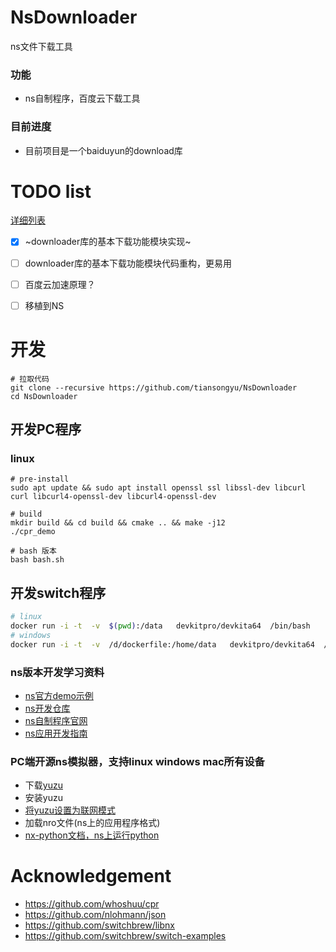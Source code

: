# NsDownloader
ns文件下载工具

### 功能

- ns自制程序，百度云下载工具

### 目前进度

- 目前项目是一个baiduyun的download库

# TODO list
[详细列表](https://github.com/users/tiansongyu/projects/2/views/1)
- [x] ~downloader库的基本下载功能模块实现~
- [ ] downloader库的基本下载功能模块代码重构，更易用
- [ ] 百度云加速原理？
- [ ] 移植到NS


# 开发
``` shell
# 拉取代码
git clone --recursive https://github.com/tiansongyu/NsDownloader
cd NsDownloader
``` 
## 开发PC程序
### linux 

``` shell
# pre-install 
sudo apt update && sudo apt install openssl ssl libssl-dev libcurl curl libcurl4-openssl-dev libcurl4-openssl-dev 

# build 
mkdir build && cd build && cmake .. && make -j12 
./cpr_demo

# bash 版本
bash bash.sh
```
##  开发switch程序

``` bash
# linux
docker run -i -t  -v  $(pwd):/data   devkitpro/devkita64  /bin/bash
# windows
docker run -i -t  -v  /d/dockerfile:/home/data   devkitpro/devkita64  /bin/bash
```
### ns版本开发学习资料
- [ns官方demo示例](https://github.com/switchbrew/switch-examples)
- [ns开发仓库](https://github.com/switchbrew/libnx)
- [ns自制程序官网](https://switchbrew.org/wiki/Main_Page)
- [ns应用开发指南](https://switch.homebrew.guide/homebrew_dev/app_dev.html)
### PC端开源ns模拟器，支持linux windows mac所有设备
- 下载[yuzu](https://yuzu-emu.org/)  
- 安装yuzu
- [将yuzu设置为联网模式](https://qianp.com/knowledge/46747.html)
- 加载nro文件(ns上的应用程序格式)
- [nx-python文档，ns上运行python](https://nx-python.readthedocs.io/en/latest/index.html)


# Acknowledgement

- https://github.com/whoshuu/cpr
- https://github.com/nlohmann/json
- https://github.com/switchbrew/libnx
- https://github.com/switchbrew/switch-examples
